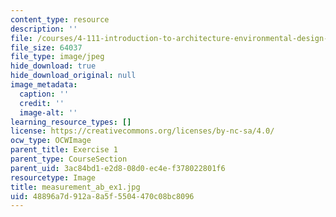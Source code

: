 ```yaml
---
content_type: resource
description: ''
file: /courses/4-111-introduction-to-architecture-environmental-design-spring-2014/48896a7d912a8a5f5504470c08bc8096_measurement_ab_ex1.jpg
file_size: 64037
file_type: image/jpeg
hide_download: true
hide_download_original: null
image_metadata:
  caption: ''
  credit: ''
  image-alt: ''
learning_resource_types: []
license: https://creativecommons.org/licenses/by-nc-sa/4.0/
ocw_type: OCWImage
parent_title: Exercise 1
parent_type: CourseSection
parent_uid: 3ac84bd1-e2d8-08d0-ec4e-f378022801f6
resourcetype: Image
title: measurement_ab_ex1.jpg
uid: 48896a7d-912a-8a5f-5504-470c08bc8096
---
```

